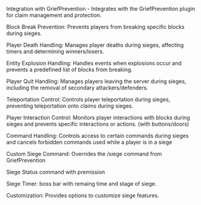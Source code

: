 
Integration with GriefPrevention - Integrates with the GriefPrevention plugin for claim management and protection.

Block Break Prevention: Prevents players from breaking specific blocks during sieges.

Player Death Handling: Manages player deaths during sieges, affecting timers and determining winners/losers.

Entity Explosion Handling: Handles events when explosions occur and prevents a predefined list of blocks from breaking.

Player Quit Handling: Manages players leaving the server during sieges, including the removal of secondary attackers/defenders.

Teleportation Control: Controls player teleportation during sieges, preventing teleportation onto claims during sieges.

Player Interaction Control: Monitors player interactions with blocks during sieges and prevents specific interactions or actions. (with buttons/doors)

Command Handling: Controls access to certain commands during sieges and cancels forbidden commands used while a player is in a siege

Custom Siege Command: Overrides the /siege command from GriefPrevention

Siege Status command with premission 

Siege Timer: boss bar with remaing time and stage of siege.

Customization: Provides options to customize siege features.
